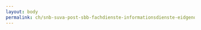 ```yaml
---
layout: body
permalink: ch/snb-suva-post-sbb-fachdienste-informationsdienste-eidgenoessisches-departement-fuer-wirtschaft-bildung-und-forschung-kommunikation/
---
```


